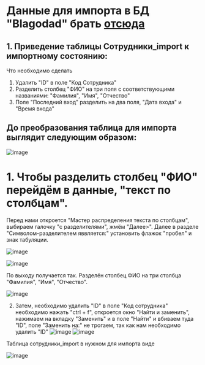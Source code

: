 #  Данные для импорта в БД "Blagodad" брать [отсюда](https://github.com/Julia-Zhirnova/Demoekzamen/tree/main/7%20задание%202022/09_1.2-2022_10/Вариант%2010/горнолыжный%20курорт/Сессия%201)

## 1. Приведение таблицы Сотрудники_import к импортному состоянию:

Что необходимо сделать
1. Удалить "ID" в поле "Код Сотрудника"
2. Разделить столбец "ФИО" на три поля с соответствующими названиями: "Фамилия", "Имя", "Отчество"
3. Поле "Последний вход" разделить на два поля, "Дата входа" и "Время входа"

## До преобразования таблица для импорта выглядит следующим образом:

![image](https://user-images.githubusercontent.com/73188898/202105414-2450722a-ba7a-4d4d-ac24-a9461fb3ad45.png)

# 1. Чтобы разделить столбец "ФИО" перейдём в данные, "текст по столбцам".  
Перед нами откроется "Мастер распределения текста по столбцам", выбираем галочку "с разделителями", жмём "Далее>". Далее в разделе "Символом-разделителем яввляется:" установить флажок "пробел" и знак табуляции.

![image](https://user-images.githubusercontent.com/73188898/202110043-e916a24f-7a2a-4c0a-9b30-00f05c4435aa.png)


![image](https://user-images.githubusercontent.com/73188898/202110500-450869e8-19e4-4201-89a0-b7fe6e7394f3.png)

По выходу получается так. Разделён столбец ФИО на три столбца "Фамилия", "Имя", "Отчество". 

![image](https://user-images.githubusercontent.com/73188898/202111824-268bbe7d-442b-483f-a744-7d3f3e1d984b.png)



2. Затем, необходимо удалить "ID" в поле "Код сотрудника" необходимо нажать "ctrl + f", откроется окно "Найти и заменить", нажимаем на вкладку "Заменить" и в поле "Найти" и вбиваем туда "ID", поле "Заменить на:" не трогаем, так как нам необходимо удалить "ID" 
![image](https://user-images.githubusercontent.com/73188898/202136235-4f0a0f9e-8084-4d9e-b6f9-f6a9e78632e4.png)
![image](https://user-images.githubusercontent.com/73188898/202136316-ff9f59ac-c9c1-4aa2-a533-a2243229d49a.png)





Таблица сотрудники_import в нужном для импорта виде

![image](https://user-images.githubusercontent.com/73188898/202146195-c18c6fc6-9e84-445b-a897-a4cbe42add09.png)

